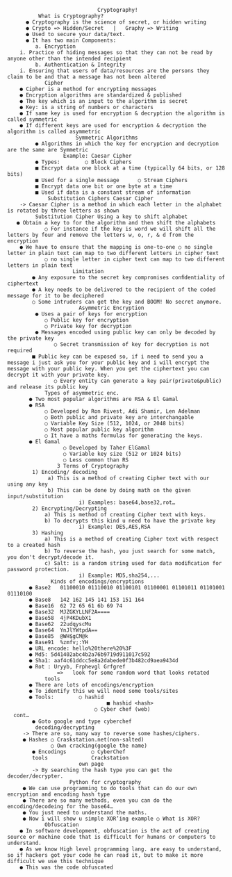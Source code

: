                                  Cryptography!
              What is Cryptography?
          ● Cryptography is the science of secret, or hidden writing 
          ● Crypto => Hidden/Secret   |   Graphy => Writing 
          ● Used to secure your data/text. 
          ● It has two main Components: 
             a. Encryption 
        i. Practice of hiding messages so that they can not be read by anyone other than the intended recipient 
             b. Authentication & Integrity 
        i. Ensuring that users of data/resources are the persons they claim to be and that a message has not been altered 
                Cipher 
        ● Cipher is a method for encrypting messages 
        ● Encryption algorithms are standardized & published 
        ● The key which is an input to the algorithm is secret 
        ● Key: is a string of numbers or characters 
        ● If same key is used for encryption & decryption the algorithm is called symmetric 
        ● If different keys are used for encryption & decryption the algorithm is called asymmetric 
                          Symmetric Algorithms
             ● Algorithms in which the key for encryption and decryption are the same are Symmetric
                      Example: Caesar Cipher 
             ● Types:        ○ Block Ciphers 
             ■ Encrypt data one block at a time (typically 64 bits, or 128 bits) 
             ■ Used for a single message      ○ Stream Ciphers 
             ■ Encrypt data one bit or one byte at a time 
             ■ Used if data is a constant stream of information 
                 Substitution Ciphers Caesar Cipher
        -> Caesar Cipher is a method in which each letter in the alphabet is rotated by three letters as shown
             Substitution Cipher Using a key to shift alphabet
       ● Obtain a key to for the algorithm and then shift the alphabets 
                ○ For instance if the key is word we will shift all the letters by four and remove the letters w, o, r, & d from the encryption 
        ● We have to ensure that the mapping is one-to-one ○ no single letter in plain text can map to two different letters in cipher text 
                ○ no single letter in cipher text can map to two different letters in plain text 
                         Limitation
            ● Any exposure to the secret key compromises conﬁdentiality of ciphertext 
            ● A key needs to be delivered to the recipient of the coded message for it to be deciphered 
            ○ Some intruders can get the key and BOOM! No secret anymore.
                           Asymmetric Encryption 
             ● Uses a pair of keys for encryption 
                ○ Public key for encryption 
                ○ Private key for decryption 
             ● Messages encoded using public key can only be decoded by the private key 
                   ○ Secret transmission of key for decryption is not required 
            ■ Public key can be exposed so, if i need to send you a message i just ask you for your public key and i will encrypt the message with your public key. When you get the ciphertext you can decrypt it with your private key. 
                   ○ Every entity can generate a key pair(private&public) and release its public key
                Types of asymmetric enc.
           ● Two most popular algorithms are RSA & El Gamal 
           ● RSA 
                ○ Developed by Ron Rivest, Adi Shamir, Len Adelman 
                ○ Both public and private key are interchangable 
                ○ Variable Key Size (512, 1024, or 2048 bits) 
                ○ Most popular public key algorithm 
                ○ It have a maths formulas for generating the keys. 
           ● El Gamal 
                      ○ Developed by Taher ElGamal 
                      ○ Variable key size (512 or 1024 bits) 
                      ○ Less common than RS
                    3 Terms of Cryptography 
            1) Encoding/ decoding 
                 a) This is a method of creating Cipher text with our using any key 
                 b) This can be done by doing math on the given input/substitution 
                           i) Examples: base64,base32,rot… 
            2) Encrypting/Decrypting 
                a) This is method of creating Cipher text with keys. 
                b) To decrypts this kind u need to have the private key 
                           i) Example: DES,AES,RSA 
            3) Hashing 
                a) This is a method of creating Cipher text with respect to a created hash 
                b) To reverse the hash, you just search for some match, you don't decrypt/decode it. 
                c) Salt: is a random string used for data modiﬁcation for password protection. 
                           i) Example: MD5,sha254,... 
                  Kinds of encodings/encryptions
           ● Base2   01100010 01110010 01100101 01100001 01101011 01101001 01110100 
           ● Base8   142 162 145 141 153 151 164 
           ● Base16  62 72 65 61 6b 69 74 
           ● Base32  MJZGKYLLNF2A==== 
           ● Base58  4jP4KDubX1 
           ● Base62  22udqyscMu 
           ● Base64  YnJlYWtpdA== 
           ● Base85  @WH$gCM@k 
           ● Base91  %zmfv;:YH 
           ● URL encode: hello%20there%20%3F 
           ● Md5: 5d41402abc4b2a76b9719d911017c592 
           ● Sha1: aaf4c61ddcc5e8a2dabede0f3b482cd9aea9434d 
           ● Rot : Uryyb, Frphevgl Grfgref    
                    =>   look for some random word that looks rotated
                tools 
           ● There are lots of encodings/encryption 
           ● To identify this we will need some tools/sites 
           ● Tools:        ○ hashid 
                                    ■ hashid <hash> 
                                ○ Cyber chef (web)
      cont…
            ● Goto google and type cyberchef 
             decoding/decrypting
         -> There are so, many way to reverse some hashes/ciphers. 
         ● Hashes ○ Craskstation.net(non-salted) 
                  ○ Own cracking(google the name) 
            ● Encodings        ○ CyberChef
            tools              Crackstation
                           own page
            -> By searching the hash type you can get the decoder/decrypter.
                        Python for cryptography
         ● We can use programming to do tools that can do our own encryption and encoding hash type 
         ● There are so many methods, even you can do the encoding/decodeing for the base64… 
         ● You just need to understand the maths. 
         ● Now i will show u simple XOR’ing example ○ What is XOR?
                Obfuscation
        ● In software development, obfuscation is the act of creating source or machine code that is difficult for humans or computers to understand. 
        ● As we know High level programming lang. are easy to understand, so if hackers got your code he can read it, but to make it more difficult we use this technique 
        ● This was the code obfuscated

                   